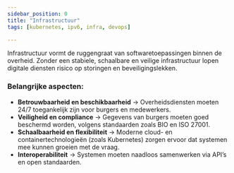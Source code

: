 ```yaml
---
sidebar_position: 0
title: "Infrastructuur"
tags: [kubernetes, ipv6, infra, devops]

---
```


Infrastructuur vormt de ruggengraat van softwaretoepassingen binnen de overheid. Zonder een stabiele, schaalbare en veilige infrastructuur lopen digitale diensten risico op storingen en beveiligingslekken.  

### Belangrijke aspecten:
- **Betrouwbaarheid en beschikbaarheid** → Overheidsdiensten moeten 24/7 toegankelijk zijn voor burgers en medewerkers.  
- **Veiligheid en compliance** → Gegevens van burgers moeten goed beschermd worden, volgens standaarden zoals BIO en ISO 27001.  
- **Schaalbaarheid en flexibiliteit** → Moderne cloud- en containertechnologieën (zoals Kubernetes) zorgen ervoor dat systemen mee kunnen groeien met de vraag.  
- **Interoperabiliteit** → Systemen moeten naadloos samenwerken via API’s en open standaarden.  
